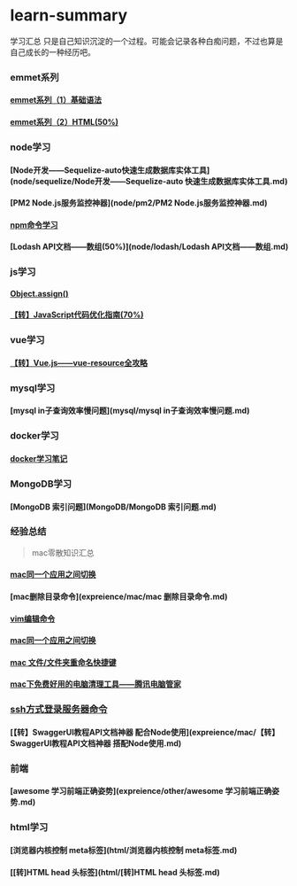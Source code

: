 # learn-summary
学习汇总
只是自己知识沉淀的一个过程。可能会记录各种白痴问题，不过也算是自己成长的一种经历吧。

### emmet系列

#### [emmet系列（1）基础语法](tools/emmet/emmet系列（1）基础语法.md)

#### [emmet系列（2）HTML(50%)](tools/emmet/emmet系列（2）HTML.md)

### node学习

#### [Node开发——Sequelize-auto快速生成数据库实体工具](node/sequelize/Node开发——Sequelize-auto 快速生成数据库实体工具.md)

#### [PM2 Node.js服务监控神器](node/pm2/PM2 Node.js服务监控神器.md)

#### [npm命令学习](node/npm/npm命令学习.md)

#### [Lodash API文档——数组(50%)](node/lodash/Lodash API文档——数组.md)



### js学习

#### [Object.assign()](expreience/js/Object.assign().md)

#### [【转】JavaScript代码优化指南(70%)](js/【转】JavaScript代码优化指南.md)

### vue学习
#### [【转】Vue.js——vue-resource全攻略](vue/【转】Vue.js——vue-resource全攻略.md)



### mysql学习

#### [mysql in子查询效率慢问题](mysql/mysql in子查询效率慢问题.md)



### docker学习

#### [docker学习笔记](expreience/docker/docker学习笔记.md)



### MongoDB学习

#### [MongoDB 索引问题](MongoDB/MongoDB 索引问题.md)



### 经验总结

> mac零散知识汇总

#### [mac同一个应用之间切换](expreience/mac/mac同一个应用之间切换.md)
#### [mac删除目录命令](expreience/mac/mac 删除目录命令.md)
#### [vim编辑命令](expreience/mac/vim编辑命令.md)
#### [mac同一个应用之间切换](expreience/mac/mac同一个应用之间切换.md)

#### [mac 文件/文件夹重命名快捷键](expreience/mac/文件文件夹重命名快捷键.md)

#### [mac下免费好用的电脑清理工具——腾讯电脑管家](expreience/mac/mac下免费好用的电脑清理工具——腾讯电脑管家.md)

### [ssh方式登录服务器命令](expreience/mac/production/ssh方式登录服务器命令.md)

#### [【转】SwaggerUI教程API文档神器 配合Node使用](expreience/mac/【转】SwaggerUI教程API文档神器 搭配Node使用.md)

### 前端

#### [awesome 学习前端正确姿势](expreience/other/awesome 学习前端正确姿势.md)
### html学习

#### [浏览器内核控制 meta标签](html/浏览器内核控制 meta标签.md)

#### [[转]HTML head 头标签](html/[转]HTML head 头标签.md)